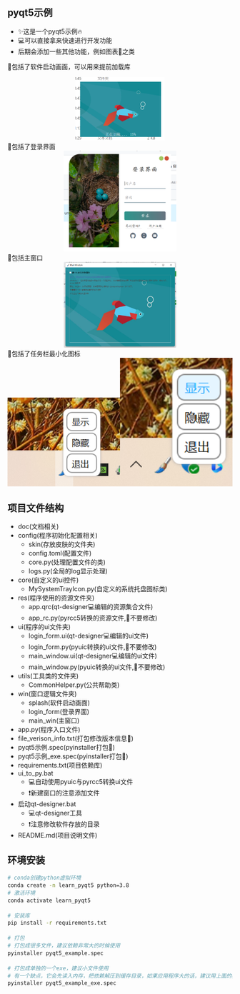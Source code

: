 ## pyqt5示例

- ✨这是一个pyqt5示例🔥
- 💻可以直接拿来快速进行开发功能
- 后期会添加一些其他功能，例如图表🧮之类

🎯包括了软件启动画面，可以用来提前加载库
<div align="center"><img src="./img/1.png" width="200" alt=""></div>
🎯包括了登录界面
<div align="center"><img src="./img/2.png" width="50%" alt=""></div>
🎯包括主窗口
<div align="center"><img src="./img/3.png" width="50%" alt=""></div>
🎯包括了任务栏最小化图标
<div align="center"><img src="./img/4.png" width="50%" alt=""><img src="./img/5.png" width="50%" alt=""></div>

## 项目文件结构

- doc(文档相关)
- config(程序初始化配置相关)
    - skin(存放皮肤的文件夹)
    - config.toml(配置文件)
    - core.py(处理配置文件的类)
    - logs.py(全局的log显示处理)
- core(自定义的ui控件)
    - MySystemTrayIcon.py(自定义的系统托盘图标类)
- res(程序使用的资源文件夹)
    - app.qrc(qt-designer💻编辑的资源集合文件)
    - app_rc.py(pyrcc5转换的资源文件,🚫不要修改)
- ui(程序的ui文件夹)
    - login_form.ui(qt-designer💻编辑的ui文件)
    - login_form.py(pyuic转换的ui文件,🚫不要修改)
    - main_window.ui(qt-designer💻编辑的ui文件)
    - main_window.py(pyuic转换的ui文件,🚫不要修改)
- utils(工具类的文件夹)
    - CommonHelper.py(公共帮助类)
- win(窗口逻辑文件夹)
  - splash(软件启动画面)
  - login_form(登录界面)
  - main_win(主窗口)
- app.py(程序入口文件)
- file_verison_info.txt(打包修改版本信息🌊)
- pyqt5示例.spec(pyinstaller打包🌊)
- pyqt5示例_exe.spec(pyinstaller打包🌊)
- requirements.txt(项目依赖库)
- ui_to_py.bat
  - 💻自动使用pyuic与pyrcc5转换ui文件
  - ❗新建窗口的注意添加文件
- 启动qt-designer.bat
  - 💻qt-designer工具
  - ❗注意修改软件存放的目录
- README.md(项目说明文件)

## 环境安装
```bash
# conda创建python虚拟环境
conda create -n learn_pyqt5 python=3.8
# 激活环境
conda activate learn_pyqt5

# 安装库
pip install -r requirements.txt

# 打包
# 打包成很多文件，建议依赖非常大的时候使用
pyinstaller pyqt5_example.spec

# 打包成单独的一个exe，建议小文件使用
# 有一个缺点，它会先读入内存，把依赖解压到缓存目录，如果应用程序大的话，建议用上面的打包成一个文件夹
pyinstaller pyqt5_example_exe.spec
```